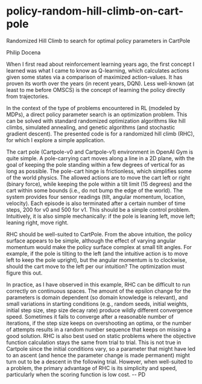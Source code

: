 # policy-random-hill-climb-on-cart-pole
Randomized Hill Climb to search for optimal policy parameters in CartPole

Philip Docena

When I first read about reinforcement learning years ago, the first concept I learned was what I came to know as Q-learning, which calculates actions given some states via a comparison of maximized action-values.  It has proven its worth over the years (in recent years, DQN).  Less well-known (at least to me before OMSCS) is the concept of learning the policy directly from trajectories.

In the context of the type of problems encountered in RL (modeled by MDPs), a direct policy parameter search is an optimization problem.  This can be solved with standard randomized optimization algorithms like hill climbs, simulated annealing, and genetic algorithms (and stochastic gradient descent).  The presented code is for a randomized hill climb (RHC), for which I explore a simple application.

The cart pole (Cartpole-v0 and Cartpole-v1) environment in OpenAI Gym is quite simple.  A pole-carrying cart moves along a line in a 2D plane, with the goal of keeping the pole standing within a few degrees of vertical for as long as possible.  The pole-cart hinge is frictionless, which simplifies some of the world physics.  The allowed actions are to move the cart left or right (binary force), while keeping the pole within a tilt limit (15 degrees) and the cart within some bounds (i.e., do not bump the edge of the world).  The system provides four sensor readings (tilt, angular momentum, location, velocity).  Each episode is also terminated after a certain number of time steps, 200 for v0 and 500 for v1.  This should be a simple control problem.  Intuitively, it is also simple mechanically: if the pole is leaning left, move left; leaning right, move right.

RHC should be well-suited to CartPole.  From the above intuition, the policy surface appears to be simple, although the effect of varying angular momentum would make the policy surface complex at small tilt angles.  For example, if the pole is tilting to the left (and the intuitive action is to move left to keep the pole upright), but the angular momentum is to clockwise, should the cart move to the left per our intuition?  The optimization must figure this out.

In practice, as I have observed in this example, RHC can be difficult to run correctly on continuous spaces.  The amount of the epsilon change for the parameters is domain dependent (so domain knowledge is relevant), and small variations in starting conditions (e.g., random seeds, initial weights, initial step size, step size decay rate) produce wildly different convergence speed.  Sometimes it fails to converge after a reasonable number of iterations, if the step size keeps on overshooting an optima, or the number of attempts results in a random number sequence that keeps on missing a good solution.  RHC is also best used on static problems where the objective function calculation stays the same from trial to trial.  This is not true in Cartpole since the initial conditions vary, so a parameter that might have led to an ascent (and hence the parameter change is made permanent) might turn out to be a descent in the following trial.  However, when well-suited to a problem, the primary advantage of RHC is its simplicity and speed, particularly when the scoring function is low cost. -- PD

